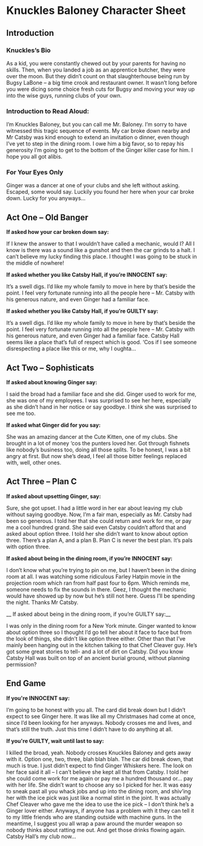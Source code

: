 <h1> Knuckles Baloney Character Sheet </h1>

<h2> Introduction </h2>

<h3> Knuckles’s Bio </h3>
<p> As a kid, you were constantly chewed out by your parents for having no skills. Then, when you landed a job as an apprentice butcher, they were over the moon. But they didn’t count on that slaughterhouse being run by Bugsy LaBone – a big time crook and restaurant owner. It wasn’t long before you were dicing some choice fresh cuts for Bugsy and moving your way up into the wise guys, running clubs of your own.  </p>

<h3> Introduction to Read Aloud: </h3>
<p>I’m Knuckles Baloney, but you can call me Mr. Baloney. I’m sorry to have witnessed this tragic sequence of events. My car broke down nearby and Mr Catsby was kind enough to extend an invitation o dinner, even though I’ve yet to step in the dining room. I owe him a big favor, so to repay his generosity I’m going to get to the bottom of the Ginger killer case for him. I hope you all got alibis. </p>

<h3> For Your Eyes Only </h3>
<p> Ginger was a dancer at one of your clubs and she left without asking. Escaped, some would say. Luckily you found her here when your car broke down. Lucky for you anyways… </p> 

<h2> Act One – Old Banger </h2>

__If asked how your car broken down say:__

<p> If I knew the answer to that I wouldn’t have called a mechanic, would I? All I know is there was a sound like a gunshot and then the car grinds to a halt. I can’t believe my lucky finding this place. I thought I was going to be stuck in the middle of nowhere! </p>
  
__If asked whether you like Catsby Hall, if you’re INNOCENT say:__

<p> It’s a swell digs. I’d like my whole family to move in here by that’s beside the point. I feel very fortunate running into all the people here – Mr. Catsby with his generous nature, and even Ginger had a familiar face. </p>

__If asked whether you like Catsby Hall, if you’re GUILTY say:__

<p> It’s a swell digs. I’d like my whole family to move in here by that’s beside the point. I feel very fortunate running into all the people here – Mr. Catsby with his generous nature, and even Ginger had a familiar face. Catsby Hall seems like a place that’s full of respect which is good. ‘Cos if I see someone disrespecting a place like this or me, why I oughta… </p>

<h2> Act Two – Sophisticats </h2>

__If asked about knowing Ginger say:__

<p> I said the broad had a familiar face and she did. Ginger used to work for me, she was one of my employees. I was surprised to see her here, especially as she didn’t hand in her notice or say goodbye. I think she was surprised to see me too. </p>
  
__If asked what Ginger did for you say:__

<p> She was an amazing dancer at the Cute Kitten, one of my clubs. She brought in a lot of money ‘cos the punters loved her. Got through fishnets like nobody’s business too, doing all those splits. To be honest, I was a bit angry at first. But now she’s dead, I feel all those bitter feelings replaced with, well, other ones.  </p>

<h2> Act Three – Plan C </h2>

__If asked about upsetting Ginger, say:__

<p> Sure, she got upset. I had a little word in her ear about leaving my club without saying goodbye. Now, I’m a fair man, especially as Mr. Catsby had been so generous. I told her that she could return and work for me, or pay me a cool hundred grand. She said even Catsby couldn’t afford that and asked about option three. I told her she didn’t want to know about option three. There’s a plan A, and a plan B. Plan C is never the best plan. It’s pals with option three. </p>
  
__If asked about being in the dining room, if you’re INNOCENT say:__

<p> I don’t know what you’re trying to pin on me, but I haven’t been in the dining room at all. I was watching some ridiculous Farley Hatpin movie in the projection room which ran from half past four to 6pm. Which reminds me, someone needs to fix the sounds in there. Geez, I thought the mechanic would have showed up by now but he’s still not here. Guess I’ll be spending the night. Thanks Mr Catsby. </p>

__ If asked about being in the dining room, if you’re GUILTY say:__

<p> I was only in the dining room for a New York minute. Ginger wanted to know about option three so I thought I’d go tell her about it face to face but from the look of things, she didn’t like option three either. Other than that I’ve mainly been hanging out in the kitchen talking to that Chef Cleaver guy. He’s got some great stories to tell- and a lot of dirt on Catsby. Did you know Catsby Hall was built on top of an ancient burial ground, without planning permission?   </p>

<h2> End Game </h2>

__If you're INNOCENT say:__

<p> I’m going to be honest with you all. The card did break down but I didn’t expect to see Ginger here. It was like all my Christmases had come at once, since I’d been looking for her anyways. Nobody crosses me and lives, and that’s still the truth. Just this time I didn’t have to do anything at all. </p>

__If you're GUILTY, wait until last to say:__
<p> I killed the broad, yeah. Nobody crosses Knuckles Baloney and gets away with it. Option one, two, three, blah blah blah. The car did break down, that much is true. I just didn’t expect to find Ginger Whiskers here. The look on her face said it all – I can’t believe she kept all that from Catsby. I told her she could come work for me again or pay me a hundred thousand or… pay with her life. She didn’t want to choose any so I picked for her. It was easy to sneak past all you whack jobs and up into the dining room, and shiv’ing her with the ice pick was just like a normal stint in the joint. It was actually Chef Cleaver who gave me the idea to use the ice pick – I don’t think he’s a Ginger lover either. Anyways, if anyone has a problem with it they can tell it to my little friends who are standing outside with machine guns. In the meantime, I suggest you all wrap a paw around the murder weapon so nobody thinks about ratting me out. And get those drinks flowing again. Catsby Hall’s my club now… </p>
